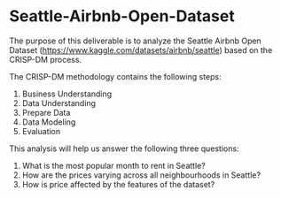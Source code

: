 # Seattle-Airbnb-Open-Dataset
The purpose of this deliverable is to analyze the Seattle Airbnb Open Dataset (https://www.kaggle.com/datasets/airbnb/seattle) based on the CRISP-DM process.

The CRISP-DM methodology contains the following steps:
1) Business Understanding
2) Data Understanding
3) Prepare Data
4) Data Modeling
5) Evaluation

This analysis will help us answer the following three questions:

1) What is the most popular month to rent in Seattle?
2) How are the prices varying across all neighbourhoods in Seattle?
3) How is price affected by the features of the dataset?
